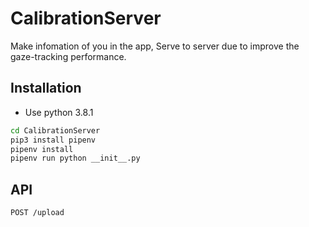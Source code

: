 # CalibrationServer
Make infomation of you in the app, Serve to server due to improve the gaze-tracking performance.

## Installation

- Use python 3.8.1

```bash
cd CalibrationServer
pip3 install pipenv
pipenv install
pipenv run python __init__.py
```

## API
```http
POST /upload
```